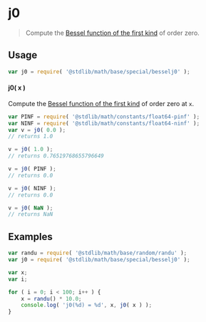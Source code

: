 # j0

> Compute the [Bessel function of the first kind][bessel-j0] of order zero.


<section class="usage">

## Usage

``` javascript
var j0 = require( '@stdlib/math/base/special/besselj0' );
```

#### j0( x )

Compute the [Bessel function of the first kind][bessel-j0] of order zero at `x`.

``` javascript
var PINF = require( '@stdlib/math/constants/float64-pinf' );
var NINF = require( '@stdlib/math/constants/float64-ninf' );
var v = j0( 0.0 );
// returns 1.0

v = j0( 1.0 );
// returns 0.76519768655796649

v = j0( PINF );
// returns 0.0

v = j0( NINF );
// returns 0.0

v = j0( NaN );
// returns NaN
```

</section>

<!-- /.usage -->


<section class="examples">

## Examples

``` javascript
var randu = require( '@stdlib/math/base/random/randu' );
var j0 = require( '@stdlib/math/base/special/besselj0' );

var x;
var i;

for ( i = 0; i < 100; i++ ) {
    x = randu() * 10.0;
    console.log( 'j0(%d) = %d', x, j0( x ) );
}
```

</section>

<!-- /.examples -->


<section class="links">

[bessel-j0]: https://en.wikipedia.org/wiki/Bessel_function#Bessel_functions_of_the_first_kind:_J.CE.B1

</section>

<!-- /.links -->
